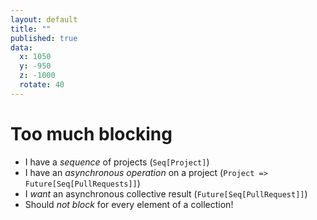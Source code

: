 ```yaml
---
layout: default
title: ""
published: true
data:
  x: 1050
  y: -950
  z: -1000
  rotate: 40
---
```


# Too much blocking #

* I have a <em>sequence</em> of projects 
    (<code class="scala"><span class="kt">Seq[Project]</span></code>)
* I have an <em>asynchronous operation</em> on a project 
    (<code class="scala"><span class="kt">Project =&gt; Future[Seq[PullRequests]]</span></code>)
* I <em>want</em> an asynchronous collective result 
    (<code class="scala"><span class="kt">Future[Seq[PullRequest]]</span></code>)
* Should <em>not block</em> for every element of a collection!